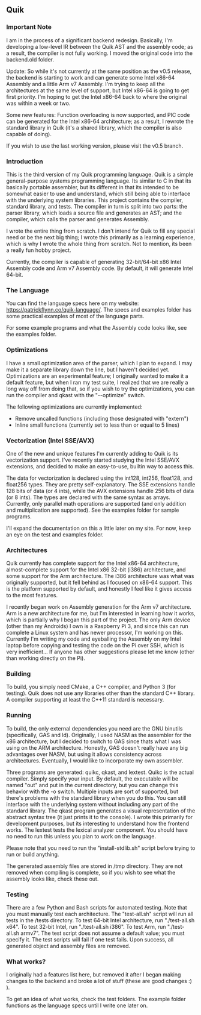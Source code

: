 ## Quik

### Important Note
I am in the process of a significant backend redesign. Basically, I'm developing a low-level IR between the Quik AST and the assembly code; as a result, the compiler is not fully working. I moved the original code into the backend.old folder.

Update: So while it's not currently at the same position as the v0.5 release, the backend is starting to work and can generate some Intel x86-64 Assembly and a little Arm v7 Assembly. I'm trying to keep all the architectures at the same level of support, but Intel x86-64 is going to get first priority. I'm hoping to get the Intel x86-64 back to where the original was within a week or two.

Some new features: Function overloading is now supported, and PIC code can be generated for the Intel x86-64 architecture; as a result, I rewrote the standard library in Quik (it's a shared library, which the compiler is also capable of doing).

If you wish to use the last working version, please visit the v0.5 branch.

### Introduction
This is the third version of my Quik programming language. Quik is a simple general-purpose systems programming language. Its similar to C in that its basically portable assembler, but its different in that its intended to be somewhat easier to use and understand, which still being able to interface with the underlying system libraries. This project contains the compiler, standard library, and tests. The compiler in turn is split into two parts: the parser library, which loads a source file and generates an AST; and the compiler, which calls the parser and generates Assembly.

I wrote the entire thing from scratch. I don't intend for Quik to fill any special need or be the next big thing; I wrote this primarily as a learning experience, which is why I wrote the whole thing from scratch. Not to mention, its been a really fun hobby project.

Currently, the compiler is capable of generating 32-bit/64-bit x86 Intel Assembly code and Arm v7 Assembly code. By default, it will generate Intel 64-bit.

### The Language
You can find the language specs here on my website: https://patrickflynn.co/quik-language/. The specs and examples folder has some practical examples of most of the language parts. 

For some example programs and what the Assembly code looks like, see the examples folder.

### Optimizations
I have a small optimization area of the parser, which I plan to expand. I may make it a separate library down the line, but I haven't decided yet. Optimizations are an experimental feature; I originally wanted to make it a default feature, but when I ran my test suite, I realized that we are really a long way off from doing that, so if you wish to try the optimizations, you can run the compiler and qkast with the "--optimize" switch. 

The following optimizations are currently implemented:
 * Remove uncalled functions (including those designated with "extern")
 * Inline small functions (currently set to less than or equal to 5 lines)
 
### Vectorization (Intel SSE/AVX)
One of the new and unique features I'm currently adding to Quik is its vectorization support. I've recently started studying the Intel SSE/AVX extensions, and decided to make an easy-to-use, builtin way to access this.

The data for vectorization is declared using the int128, int256, float128, and float256 types. They are pretty self-explanatory. The SSE extensions handle 128 bits of data (or 4 ints), while the AVX extensions handle 256 bits of data (or 8 ints). The types are declared with the same syntax as arrays. Currently, only parallel math operations are supported (and only addition and multiplication are supported). See the examples folder for sample programs.

I'll expand the documentation on this a little later on my site. For now, keep an eye on the test and examples folder.

### Architectures
Quik currently has complete support for the Intel x86-64 architecture, almost-complete support for the Intel x86 32-bit (i386) architecture, and some support for the Arm architecture. The i386 architecture was what was originally supported, but it fell behind as I focused on x86-64 support. This is the platform supported by default, and honestly I feel like it gives access to the most features.

I recently began work on Assembly generation for the Arm v7 architecture. Arm is a new architecture for me, but I'm interested in learning how it works, which is partially why I began this part of the project. The only Arm device (other than my Androids) I own is a Raspberry Pi 3, and since this can run complete a Linux system and has newer processor, I'm working on this. Currently I'm writing my code and eyeballing the Assembly on my Intel laptop before copying and testing the code on the Pi over SSH, which is very inefficient... If anyone has other suggestions please let me know (other than working directly on the Pi).

### Building
To build, you simply need CMake, a C++ compiler, and Python 3 (for testing). Quik does not use any libraries other than the standard C++ library. A compiler supporting at least the C++11 standard is necessary.

### Running
To build, the only external dependencies you need are the GNU binutils (specifically, GAS and ld). Originally, I used NASM as the assembler for the x86 architecture, but I decided to switch to GAS since thats what I was using on the ARM architecture. Honestly, GAS doesn't really have any big advantages over NASM, but using it allows consistency across architectures. Eventually, I would like to incorporate my own assembler.

Three programs are generated: quikc, qkast, and lextest. Quikc is the actual compiler. Simply specify your input. By default, the executable will be named "out" and put in the current directory, but you can change this behavior with the -o switch. Multiple inputs are sort of supported, but there's problems with the standard library when you do this. You can still interface with the underlying system without including any part of the standard library. The qkast program generates a visual representation of the abstract syntax tree (it just prints it to the console). I wrote this primarily for development purposes, but its interesting to understand how the frontend works. The lextest tests the lexical analyzer component. You should have no need to run this unless you plan to work on the language.

Please note that you need to run the "install-stdlib.sh" script before trying to run or build anything.

The generated assembly files are stored in /tmp directory. They are not removed when compiling is complete, so if you wish to see what the assembly looks like, check these out.

### Testing
There are a few Python and Bash scripts for automated testing. Note that you must manually test each architecture. The "test-all.sh" script will run all tests in the /tests directory. To test 64-bit Intel architecture, run "./test-all.sh x64". To test 32-bit Intel, run "./test-all.sh i386". To test Arm, run "./test-all.sh armv7". The test script does not assume a default value; you must specify it. The test scripts will fail if one test fails. Upon success, all generated object and assembly files are removed.

### What works?
I originally had a features list here, but removed it after I began making changes to the backend and broke a lot of stuff (these are good changes :) ).

To get an idea of what works, check the test folders. The example folder functions as the language specs until I write one later on.
